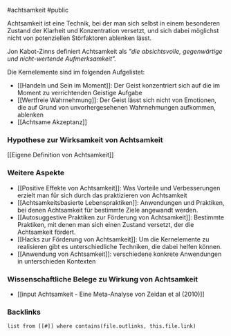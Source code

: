 #achtsamkeit #public

Achtsamkeit ist eine Technik, bei der man sich selbst in einem besonderen Zustand der Klarheit und Konzentration versetzt, und sich dabei möglichst nicht von potenziellen Störfaktoren ablenken lässt. 

Jon Kabot-Zinns definiert Achtsamkeit als *"die absichtsvolle, gegenwärtige und nicht-wertende Aufmerksamkeit".*

Die Kernelemente sind im folgenden Aufgelistet:
- [[Handeln und Sein im Moment]]: Der Geist konzentriert sich auf die im Moment zu verrichtenden Geistige Aufgabe
- [[Wertfreie Wahrnehmung]]: Der Geist lässt sich nicht von Emotionen, die auf Grund von unvorhergesehenen Wahrnehmungen aufkommen, ablenken
- [[Achtsame Akzeptanz]]

### Hypothese zur Wirksamkeit von Achtsamkeit
[[Eigene Definition von Achtsamkeit]]

### Weitere Aspekte
- [[Positive Effekte von Achtsamkeit]]: Was Vorteile und Verbesserungen erzielt man für sich durch das praktizieren von Achtsamkeit
- [[Achtsamkeitsbasierte Lebenspraktiken]]: Anwendungen und Praktiken, bei denen Achtsamkeit für bestimmte Ziele angewandt werden.
- [[Autosuggestive Praktiken zur Förderung von Achtsamkeit]]: Bestimmte Praktiken, mit denen man sich einen Zustand versetzt, der die Achtsamkeit fördert.
- [[Hacks zur Förderung von Achtsamkeit]]: Um die Kernelemente zu realisieren gibt es unterschiedliche Techniken, die dabei helfen können. 
- [[Anwendung von Achtsamkeit]]: verschiedene konkrete Anwendungen in unterschieden Kontexten 

### Wissenschaftliche Belege zu Wirkung von Achtsamkeit
- [[input Achtsamkeit - Eine Meta-Analyse von Zeidan et al (2010)]]


### Backlinks
```dataview 
list from [[#]] where contains(file.outlinks, this.file.link)
```


